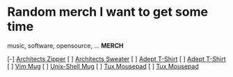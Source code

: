# Random merch I want to get some time
music, software, opensource, ... **MERCH**

[-] [Architects Zipper](http://www.impericon.com/de/architects-lost-forever-charcoal-burgundy-zipper.html)
[ ] [Architects Sweater](http://www.impericon.com/de/architects-space-pattern-sweater.html)
[ ] [Adept T-Shirt](http://www.impericon.com/de/adept-clouds-t-shirt.html)
[ ] [Adept T-Shirt](http://www.impericon.com/de/adept-skull-grey-t-shirt.html)
[ ] [Vim Mug](http://www.unixstickers.com/cups-and-mugs/linux-and-tux-mugs/the-vim-mug-coffee-cup)
[ ] [Unix-Shell Mug](http://www.unixstickers.com/cups-and-mugs/linux-and-tux-mugs/hear-the-c-mug-coffe-cup)
[ ] [Tux Mousepad](http://www.zazzle.com/tux_typo_mouse_pad-144148806638371833)
[ ] [Tux Mousepad](http://www.zazzle.com/tux_penguin_linux_open_source_copyleft_fsf_mouse_pad-144000592201498645)
